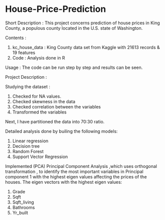# House-Price-Prediction

Short Description : 
This project concerns prediction of house prices in King County, a populous county located in the U.S. state of                             Washington.

Contents :
1. kc_house_data : King County data set from Kaggle with 21613 records & 19 features
2. Code : Analysis done in R 

Usage : 
The code can be run step by step and results can be seen.


Project Description :

Studying the dataset :
1) Checked for NA values.
2) Checked skewness in the data
3) Checked correlation between the variables
4) Transformed the variables

Next, I have partitioned the data into 70:30 ratio. 

Detailed analysis done by builing the following models:
1) Linear regression
2) Decision tree
3) Random Forest
4) Support Vector Regression

Implemented (PCA) Principal Component Analysis ,which uses orthogonal transformation , to identify the most important variables in Principal component 1 with the highest eigen values affecting the prices of the houses. The eigen vectors with the highest eigen values:
1) Grade
2) Sqft
3) Sqft_living
4) Bathrooms
5) Yr_built


